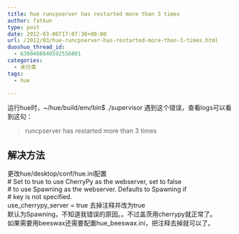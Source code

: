 ```yaml
---
title: hue runcpserver has restarted more than 3 times
author: fatkun
type: post
date: 2012-03-06T17:07:38+00:00
url: /2012/03/hue-runcpserver-has-restarted-more-than-3-times.html
duoshuo_thread_id:
  - 6300408840592556801
categories:
  - 未分类
tags:
  - hue

---
```

运行hue时，~/hue/build/env/bin$ ./supervisor 遇到这个错误，查看logs可以看到这句：
> runcpserver has restarted more than 3 times
## 解决方法

更改hue/desktop/conf/hue.ini配置  
\# Set to true to use CherryPy as the webserver, set to false  
\# to use Spawning as the webserver. Defaults to Spawning if  
\# key is not specified.  
use\_cherrypy\_server = true
去掉注释并改为true  
默认为Spawning，不知道我错误的原因。。不过盖茨用cherrypy就正常了。  
如果需要用beeswax还需要配置hue_beeswax.ini，把注释去掉就可以了。